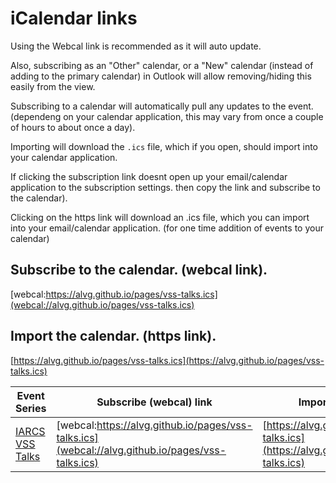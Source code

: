 # iCalendar links


Using the Webcal link is recommended as it will auto update.

Also, subscribing as an "Other" calendar, or a "New" calendar (instead of adding to the primary calendar)
in Outlook will allow removing/hiding this easily from the view.


Subscribing to a calendar will automatically pull any updates to the event.
(dependeng on your calendar application, this may vary from once a couple of hours to about once a day).

Importing will download the `.ics` file, which if you open, should import into your calendar application.

If clicking the subscription link doesnt open up your email/calendar application to the subscription settings.  then copy the link and subscribe to the calendar).

Clicking on the https link will download an .ics file, which you can import into your email/calendar application.
(for one time addition of events to your calendar)


## Subscribe to the calendar. (webcal link).
[webcal:https://alvg.github.io/pages/vss-talks.ics](webcal://alvg.github.io/pages/vss-talks.ics)



## Import the calendar. (https link).
[https://alvg.github.io/pages/vss-talks.ics](https://alvg.github.io/pages/vss-talks.ics)




| Event Series |  Subscribe (webcal) link  | Import (https) link |
|--------------|---------------------------|---------------------|
| [IARCS VSS Talks](https://fmindia.cmi.ac.in/vss/)    | [webcal:https://alvg.github.io/pages/vss-talks.ics](webcal://alvg.github.io/pages/vss-talks.ics) | [https://alvg.github.io/pages/vss-talks.ics](https://alvg.github.io/pages/vss-talks.ics) |


